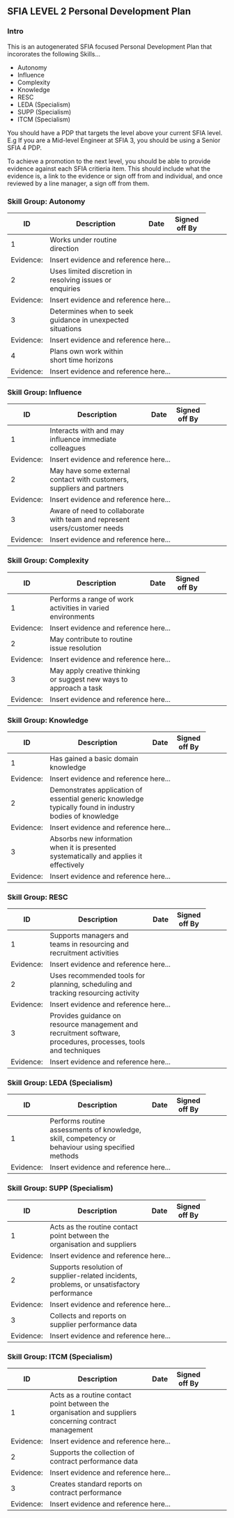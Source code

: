 ## SFIA LEVEL 2 Personal Development Plan

### Intro

This is an autogenerated SFIA focused Personal Development Plan that incororates the following Skills...

* Autonomy
* Influence
* Complexity
* Knowledge
* RESC
* LEDA (Specialism)
* SUPP (Specialism)
* ITCM (Specialism)


You should have a PDP that targets the level above your current SFIA level. E.g If you are a Mid-level Engineer at SFIA 3, you should be using a Senior SFIA 4 PDP. 

To achieve a promotion to the next level, you should be able to provide evidence against each SFIA critieria item. This should include what the evidence is, a link to the evidence or sign off from and individual, and once reviewed by a line manager, a sign off from them. 



  
  
### Skill Group: Autonomy  
  
| ID  | Description  | Date  | Signed off By  |  
|---|---|---|---|  
| 1 | Works under routine direction | | |  
| Evidence: <td colspan=3> Insert evidence and reference here... |  
| 2 | Uses limited discretion in resolving issues or enquiries | | |  
| Evidence: <td colspan=3> Insert evidence and reference here... |  
| 3 | Determines when to seek guidance in unexpected situations | | |  
| Evidence: <td colspan=3> Insert evidence and reference here... |  
| 4 | Plans own work within short time horizons | | |  
| Evidence: <td colspan=3> Insert evidence and reference here... |  
  
  
  
  
### Skill Group: Influence  
  
| ID  | Description  | Date  | Signed off By  |  
|---|---|---|---|  
| 1 | Interacts with and may influence immediate colleagues | | |  
| Evidence: <td colspan=3> Insert evidence and reference here... |  
| 2 | May have some external contact with customers, suppliers and partners | | |  
| Evidence: <td colspan=3> Insert evidence and reference here... |  
| 3 | Aware of need to collaborate with team and represent users/customer needs | | |  
| Evidence: <td colspan=3> Insert evidence and reference here... |  
  
  
  
  
### Skill Group: Complexity  
  
| ID  | Description  | Date  | Signed off By  |  
|---|---|---|---|  
| 1 | Performs a range of work activities in varied environments | | |  
| Evidence: <td colspan=3> Insert evidence and reference here... |  
| 2 | May contribute to routine issue resolution | | |  
| Evidence: <td colspan=3> Insert evidence and reference here... |  
| 3 | May apply creative thinking or suggest new ways to approach a task | | |  
| Evidence: <td colspan=3> Insert evidence and reference here... |  
  
  
  
  
### Skill Group: Knowledge  
  
| ID  | Description  | Date  | Signed off By  |  
|---|---|---|---|  
| 1 | Has gained a basic domain knowledge | | |  
| Evidence: <td colspan=3> Insert evidence and reference here... |  
| 2 | Demonstrates application of essential generic knowledge typically found in industry bodies of knowledge | | |  
| Evidence: <td colspan=3> Insert evidence and reference here... |  
| 3 | Absorbs new information when it is presented systematically and applies it effectively | | |  
| Evidence: <td colspan=3> Insert evidence and reference here... |  
  
  
  
  
### Skill Group: RESC  
  
| ID  | Description  | Date  | Signed off By  |  
|---|---|---|---|  
| 1 | Supports managers and teams in resourcing and recruitment activities | | |  
| Evidence: <td colspan=3> Insert evidence and reference here... |  
| 2 | Uses recommended tools for planning, scheduling and tracking resourcing activity | | |  
| Evidence: <td colspan=3> Insert evidence and reference here... |  
| 3 | Provides guidance on resource management and recruitment software, procedures, processes, tools and techniques | | |  
| Evidence: <td colspan=3> Insert evidence and reference here... |  
  
  
  
  
### Skill Group: LEDA (Specialism)  
  
| ID  | Description  | Date  | Signed off By  |  
|---|---|---|---|  
| 1 | Performs routine assessments of knowledge, skill, competency or behaviour using specified methods | | |  
| Evidence: <td colspan=3> Insert evidence and reference here... |  
  
  
  
  
### Skill Group: SUPP (Specialism)  
  
| ID  | Description  | Date  | Signed off By  |  
|---|---|---|---|  
| 1 | Acts as the routine contact point between the organisation and suppliers | | |  
| Evidence: <td colspan=3> Insert evidence and reference here... |  
| 2 | Supports resolution of supplier-related incidents, problems, or unsatisfactory performance | | |  
| Evidence: <td colspan=3> Insert evidence and reference here... |  
| 3 | Collects and reports on supplier performance data | | |  
| Evidence: <td colspan=3> Insert evidence and reference here... |  
  
  
  
  
### Skill Group: ITCM (Specialism)  
  
| ID  | Description  | Date  | Signed off By  |  
|---|---|---|---|  
| 1 | Acts as a routine contact point between the organisation and suppliers concerning contract management | | |  
| Evidence: <td colspan=3> Insert evidence and reference here... |  
| 2 | Supports the collection of contract performance data | | |  
| Evidence: <td colspan=3> Insert evidence and reference here... |  
| 3 | Creates standard reports on contract performance | | |  
| Evidence: <td colspan=3> Insert evidence and reference here... |  
  
  


